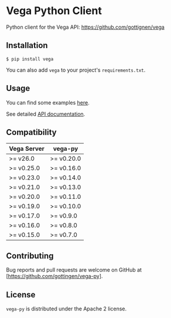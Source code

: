 # Vega Python Client

Python client for the Vega API: https://github.com/gottignen/vega

## Installation

```
$ pip install vega
```

You can also add `vega` to your project's `requirements.txt`.

## Usage

You can find some examples [here](https://github.com/gottingen/vega-py/blob/master/examples/collection_operations.py).

See detailed [API documentation](https://vega.org/api).

## Compatibility

| Vega Server | vega-py |
|------------------|------------------|
| \>= v26.0        | \>= v0.20.0      |
| \>= v0.25.0      | \>= v0.16.0      |
| \>= v0.23.0      | \>= v0.14.0      |
| \>= v0.21.0      | \>= v0.13.0      |
| \>= v0.20.0      | \>= v0.11.0      |
| \>= v0.19.0      | \>= v0.10.0      |
| \>= v0.17.0      | \>= v0.9.0       |
| \>= v0.16.0      | \>= v0.8.0       |
| \>= v0.15.0      | \>= v0.7.0       |

## Contributing

Bug reports and pull requests are welcome on GitHub at [https://github.com/gottingen/vega-py].

## License

`vega-py` is distributed under the Apache 2 license.




